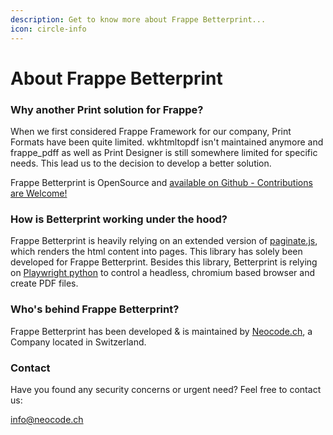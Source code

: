 ```yaml
---
description: Get to know more about Frappe Betterprint...
icon: circle-info
---
```


# About Frappe Betterprint

### Why another Print solution for Frappe?

When we first considered Frappe Framework for our company, Print Formats have been quite limited. wkhtmltopdf isn't maintained anymore and frappe\_pdff as well as Print Designer is still somewhere limited for specific needs. This lead us to the decision to develop a better solution.

Frappe Betterprint is OpenSource and [available on Github - Contributions are Welcome!](https://github.com/neocode-it/frappe_betterprint)

### How is Betterprint working under the hood?

Frappe Betterprint is heavily relying on an extended version of [paginate.js](https://github.com/neocode-it/paginatejs), which renders the html content into pages. This library has solely been developed for Frappe Betterprint. Besides this library, Betterprint is relying on [Playwright python](https://github.com/microsoft/playwright-python) to control a headless, chromium based browser and create PDF files.

### Who's behind Frappe Betterprint?

Frappe Betterprint has been developed & is maintained by [Neocode.ch](https://neocode.ch), a Company located in Switzerland.

### Contact

Have you found any security concerns or urgent need? Feel free to contact us:

info@neocode.ch
